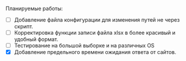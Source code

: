 Планируемые работы:  
- [ ] Добавление файла конфигурации для изменения путей не через скрипт.
- [ ] Корректировка функции записи файла xlsx в более красивый и удобный формат.
- [ ] Тестирование на большой выборке и на различных OS
- [x] Добавление предельного времени ожидания ответа от сайтов.
